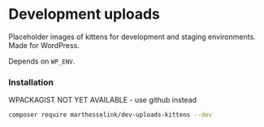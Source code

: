 Development uploads
===========

Placeholder images of kittens for development and staging environments. Made for WordPress.

Depends on `WP_ENV`.

### Installation

WPACKAGIST NOT YET AVAILABLE - use github instead
```sh
composer require marthesselink/dev-uploads-kittens --dev
```
